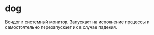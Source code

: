 # dog

Вочдог и системный монитор. Запускает на исполнение процессы и самостоятельно перезапускает их в случае падения. 
